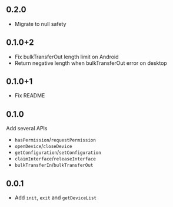 ## 0.2.0

- Migrate to null safety

## 0.1.0+2

- Fix bulkTransferOut length limit on Android
- Return negative length when bulkTransferOut error on desktop

## 0.1.0+1

- Fix README

## 0.1.0

Add several APIs

* `hasPermission`/`requestPermission`
* `openDevice`/`closeDevice`
* `getConfiguration`/`setConfiguration`
* `claimInterface`/`releaseInterface`
* `bulkTransferIn`/`bulkTransferOut`

## 0.0.1

* Add `init`, `exit` and `getDeviceList`
